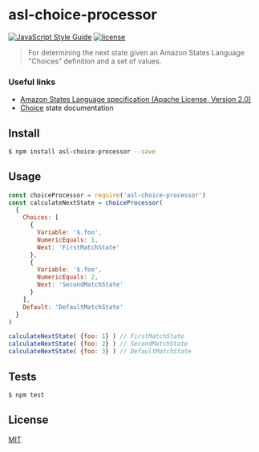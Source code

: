 # asl-choice-processor
[![JavaScript Style Guide](https://img.shields.io/badge/code_style-standard-brightgreen.svg)](https://standardjs.com) [![license](https://img.shields.io/github/license/mashape/apistatus.svg)](https://github.com/wmfs/tymly/blob/master/packages/asl-choice-processor/LICENSE)

> For determining the next state given an Amazon States Language "Choices" definition and a set of values. 

### Useful links

* [Amazon States Language specification (Apache License, Version 2.0)](https://states-language.net/spec.html#choice-state)
* [Choice](http://docs.aws.amazon.com/step-functions/latest/dg/amazon-states-language-choice-state.html#amazon-states-language-choice-state-rules) state documentation

## <a name="install"></a>Install
```bash
$ npm install asl-choice-processor --save
```

## <a name="usage"></a>Usage
```javascript
const choiceProcessor = require('asl-choice-processor')
const calculateNextState = choiceProcessor(
  {
    Choices: [
      {
        Variable: '$.foo',
        NumericEquals: 1,
        Next: 'FirstMatchState'
      },
      {
        Variable: '$.foo',
        NumericEquals: 2,
        Next: 'SecondMatchState'
      }
    ],
    Default: 'DefaultMatchState'
  }
)

calculateNextState( {foo: 1} ) // FirstMatchState
calculateNextState( {foo: 2} ) // SecondMatchState
calculateNextState( {foo: 3} ) // DefaultMatchState
```

## <a name="tests"></a>Tests
```bash
$ npm test
```

## <a name="license"></a>License
[MIT](https://github.com/wmfs/tymly/packages/asl-choice-processor/blob/master/LICENSE)
